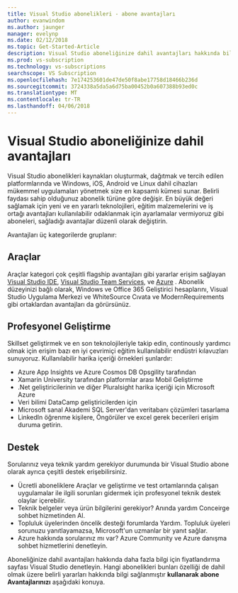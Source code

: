 ```yaml
---
title: Visual Studio abonelikleri - abone avantajları
author: evanwindom
ms.author: jaunger
manager: evelynp
ms.date: 02/12/2018
ms.topic: Get-Started-Article
description: Visual Studio aboneliğinize dahil avantajları hakkında bilgi edinin
ms.prod: vs-subscription
ms.technology: vs-subscriptions
searchscope: VS Subscription
ms.openlocfilehash: 7e174253601de47de50f8abe17758d18466b236d
ms.sourcegitcommit: 3724338a5da5a6d75ba00452b0a607388b93ed0c
ms.translationtype: MT
ms.contentlocale: tr-TR
ms.lasthandoff: 04/06/2018
---
```

# <a name="benefits-included-in-your-visual-studio-subscription"></a>Visual Studio aboneliğinize dahil avantajları

Visual Studio abonelikleri kaynakları oluşturmak, dağıtmak ve tercih edilen platformlarında ve Windows, iOS, Android ve Linux dahil cihazları mükemmel uygulamaları yönetmek size en kapsamlı kümesi sunar.  Belirli faydası sahip olduğunuz abonelik türüne göre değişir.  En büyük değeri sağlamak için yeni ve en yararlı teknolojileri, eğitim malzemelerini ve iş ortağı avantajları kullanılabilir odaklanmak için ayarlamalar vermiyoruz gibi aboneleri, sağladığı avantajlar düzenli olarak değiştirin. 

Avantajları üç kategorilerde gruplanır:

## <a name="tools"></a>Araçlar
Araçlar kategori çok çeşitli flagship avantajları gibi yararlar erişim sağlayan [Visual Studio IDE](/vs-ide-benefit/), [Visual Studio Team Services](/vs-vsts/), ve [Azure](/vs-azure/) .  Abonelik düzeyinizi bağlı olarak, Windows ve Office 365 Geliştirici hesaplarını, Visual Studio Uygulama Merkezi ve WhiteSource Cıvata ve ModernRequirements gibi ortaklardan avantajları da görürsünüz.

## <a name="professional-development"></a>Profesyonel Geliştirme
Skillset geliştirmek ve en son teknolojileriyle takip edin, continously yardımcı olmak için erişim bazı en iyi çevrimiçi eğitim kullanılabilir endüstri kılavuzları sunuyoruz. Kullanılabilir harika içeriği örnekleri şunlardır:
- Azure App Insights ve Azure Cosmos DB Opsgility tarafından
- Xamarin University tarafından platformlar arası Mobil Geliştirme
- .Net geliştiricilerinin ve diğer Pluralsight harika içeriği için Microsoft Azure
- Veri bilimi DataCamp geliştiricilerden için
- Microsoft sanal Akademi SQL Server'dan veritabanı çözümleri tasarlama
- LinkedIn öğrenme kişilere, Öngörüler ve excel gerek becerileri erişim duruma getirin. 

## <a name="support"></a>Destek 
Sorularınız veya teknik yardım gerekiyor durumunda bir Visual Studio abone olarak ayrıca çeşitli destek erişebilirsiniz. 
- Ücretli aboneliklere Araçlar ve geliştirme ve test ortamlarında çalışan uygulamalar ile ilgili sorunları gidermek için profesyonel teknik destek olaylar içerebilir.  
- Teknik belgeler veya ürün bilgilerini gerekiyor?  Anında yardım Conceirge sohbet hizmetinden Al. 
- Topluluk üyelerinden öncelik desteği forumlarda Yardım.  Topluluk üyeleri sorunuzu yanıtlayamazsa, Microsoft'un uzmanlar bir yanıt sağlar. 
- Azure hakkında sorularınız mı var?  Azure Community ve Azure danışma sohbet hizmetlerini denetleyin.  

Aboneliğinize dahil avantajları hakkında daha fazla bilgi için fiyatlandırma sayfası Visual Studio denetleyin.  Hangi abonelikleri bunları özelliği de dahil olmak üzere belirli yararları hakkında bilgi sağlanmıştır **kullanarak abone Avantajlarınızı** aşağıdaki konuya. 

